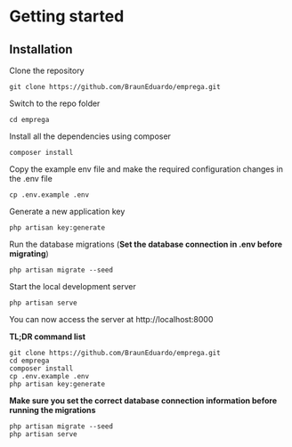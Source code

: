 # Getting started

## Installation

Clone the repository

    git clone https://github.com/BraunEduardo/emprega.git

Switch to the repo folder

    cd emprega

Install all the dependencies using composer

    composer install

Copy the example env file and make the required configuration changes in the .env file

    cp .env.example .env

Generate a new application key

    php artisan key:generate

Run the database migrations (**Set the database connection in .env before migrating**)

    php artisan migrate --seed

Start the local development server

    php artisan serve

You can now access the server at http://localhost:8000

**TL;DR command list**

    git clone https://github.com/BraunEduardo/emprega.git
    cd emprega
    composer install
    cp .env.example .env
    php artisan key:generate
    
**Make sure you set the correct database connection information before running the migrations**

    php artisan migrate --seed
    php artisan serve
